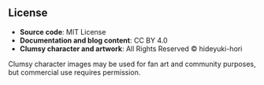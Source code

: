 ## License

- **Source code**: MIT License
- **Documentation and blog content**: CC BY 4.0
- **Clumsy character and artwork**: All Rights Reserved © hideyuki-hori

Clumsy character images may be used for fan art and community purposes,
but commercial use requires permission.
